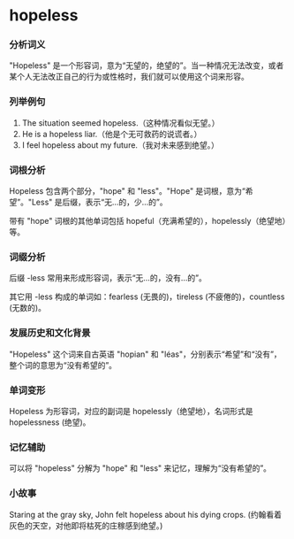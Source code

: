 # hopeless

### 分析词义

  

"Hopeless" 是一个形容词，意为“无望的，绝望的”。当一种情况无法改变，或者某个人无法改正自己的行为或性格时，我们就可以使用这个词来形容。

  

### 列举例句

  

1.  The situation seemed hopeless.（这种情况看似无望。）
2.  He is a hopeless liar.（他是个无可救药的说谎者。）
3.  I feel hopeless about my future.（我对未来感到绝望。）

  

### 词根分析

  

Hopeless 包含两个部分，"hope" 和 "less"。"Hope" 是词根，意为“希望”。"Less" 是后缀，表示“无…的，少…的”。

  

带有 "hope" 词根的其他单词包括 hopeful（充满希望的），hopelessly（绝望地）等。

  

### 词缀分析

  

后缀 -less 常用来形成形容词，表示“无…的，没有…的”。

  

其它用 -less 构成的单词如：fearless (无畏的)，tireless (不疲倦的)，countless (无数的)。

  

### 发展历史和文化背景

  

"Hopeless" 这个词来自古英语 "hopian" 和 "léas"，分别表示“希望”和“没有”，整个词的意思为“没有希望的”。

  

### 单词变形

  

Hopeless 为形容词，对应的副词是 hopelessly（绝望地），名词形式是 hopelessness (绝望)。

  

### 记忆辅助

  

可以将 "hopeless" 分解为 "hope" 和 "less" 来记忆，理解为“没有希望的”。

  

### 小故事

  

Staring at the gray sky, John felt hopeless about his dying crops. (约翰看着灰色的天空，对他即将枯死的庄稼感到绝望。)
